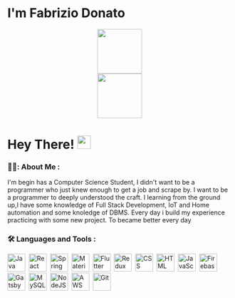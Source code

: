 
# I'm Fabrizio Donato



<div id="header" align="center">
  <img src="https://media.giphy.com/media/8m4gPv1UFz1jmiCtKd/giphy.gif?cid=ecf05e47ve5bjrl3qd5j90mmb24qq2ec7jny0gx1uzgs97q3&rid=giphy.gif&ct=s" width="100"/>
</div>

<div id="header" align="center">
  <img src="https://media.giphy.com/media/w4ZEotujbVDLrYsYHc/giphy.gif?cid=ecf05e47i3t80mxirmm5hacedaw6tgvbbp2jd2rhs2edyiaa&rid=giphy.gif&ct=s" width="100"/>
</div>

<div id="badges" align="center">
 
 
</div>

<h1>
  Hey There!
  <img src="https://media.giphy.com/media/hvRJCLFzcasrR4ia7z/giphy.gif" width="30px"/>
</h1>

### 👨‍💻: About Me : 
I'm begin has a Computer Science Student, I didn't want to be a programmer who just knew enough to get a job and scrape by. I want to be a programmer to deeply understood the craft. I learning from the ground up,I have some knowledge of Full Stack Development, IoT and Home automation and some knoledge of DBMS. Every day i build my experience practicing with some new project. To became better every day



### 🛠️ Languages and Tools :

<div>
  <img src="" title="Java" alt="Java" width="40" height="40"/>&nbsp;
  <img src="" title="React" alt="React" width="40" height="40"/>&nbsp;
  <img src="" title="Spring" alt="Spring" width="40" height="40"/>&nbsp;
  <img src="" title="Material UI" alt="Material UI" width="40" height="40"/>&nbsp;
  <img src="" title="Flutter" alt="Flutter" width="40" height="40"/>&nbsp;
  <img src="" title="Redux" alt="Redux " width="40" height="40"/>&nbsp;
  <img src=""  title="CSS3" alt="CSS" width="40" height="40"/>&nbsp;
  <img src="" title="HTML5" alt="HTML" width="40" height="40"/>&nbsp;
  <img src="" title="JavaScript" alt="JavaScript" width="40" height="40"/>&nbsp;
  <img src="" title="Firebase" alt="Firebase" width="40" height="40"/>&nbsp;
  <img src="" title="Gatsby"  alt="Gatsby" width="40" height="40"/>&nbsp;
  <img src="" title="MySQL"  alt="MySQL" width="40" height="40"/>&nbsp;
  <img src="" title="NodeJS" alt="NodeJS" width="40" height="40"/>&nbsp;
  <img src="" title="AWS" alt="AWS" width="40" height="40"/>&nbsp;
  <img src="" title="Git" **alt="Git" width="40" height="40"/>
</div>

